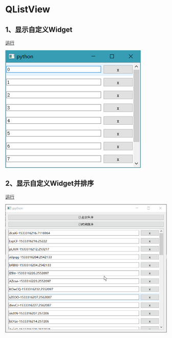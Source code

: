 # QListView

## 1、显示自定义Widget
[运行](CustomWidgetItem.py)

![CustomWidgetItem](ScreenShot/CustomWidgetItem.png)

## 2、显示自定义Widget并排序
[运行](CustomWidgetSortItem.py)

![CustomWidgetSortItem](ScreenShot/CustomWidgetSortItem.gif)